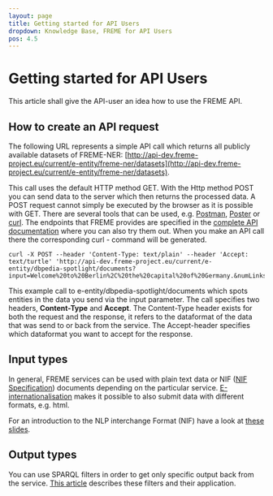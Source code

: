 ```yaml
---
layout: page
title: Getting started for API Users
dropdown: Knowledge Base, FREME for API Users
pos: 4.5
---
```


# Getting started for API Users

This article shall give the API-user an idea how to use the FREME API.

##  How to create an API request

The following URL represents a simple API call which returns all publicly available datasets of FREME-NER:
[http://api-dev.freme-project.eu/current/e-entity/freme-ner/datasets](http://api-dev.freme-project.eu/current/e-entity/freme-ner/datasets).


This call uses the default HTTP method GET. With the Http method POST you can send data to the server which then returns the processed data. A POST request cannot simply be executed by the browser as it is possible with GET. There are several tools that can be used, e.g. [Postman](https://www.getpostman.com/), [Poster](https://addons.mozilla.org/de/firefox/addon/poster/) or [curl](https://curl.haxx.se/).
The endpoints that FREME provides are specified in the [complete API documentation](../api-doc/full.html) where you can also try them out. When you make an API call there the corresponding curl - command will be generated. 

```
curl -X POST --header 'Content-Type: text/plain' --header 'Accept: text/turtle' 'http://api-dev.freme-project.eu/current/e-entity/dbpedia-spotlight/documents?input=Welcome%20to%20Berlin%2C%20the%20capital%20of%20Germany.&numLinks=1&language=en&confidence=0.3'
```

This example call to e-entity/dbpedia-spotlight/documents which spots entities in the data you send via the input parameter. The call specifies two headers, **Content-Type** and **Accept**. The Content-Type header exists for both the request and the response, it refers to the dataformat of the data that was send to or back from the service. The Accept-header specifies which dataformat you want to accept for the response. 


## Input types 

In general, FREME services can be used with plain text data or NIF ([NIF Specification](http://persistence.uni-leipzig.org/nlp2rdf/specification/api.html)) documents depending on the particular service. [E-internationalisation](../freme-for-api-users/eInternationalisation.html) makes it possible to also submit data with different formats, e.g. html.

For an introduction to the NLP interchange Format (NIF) have a look at [these slides](http://de.slideshare.net/m1ci/nif-tutorial).

## Output types

You can use SPARQL filters in order to get only specific output back from the service. [This article](../freme-for-api-users/filtering.html) describes these filters and their application. 




